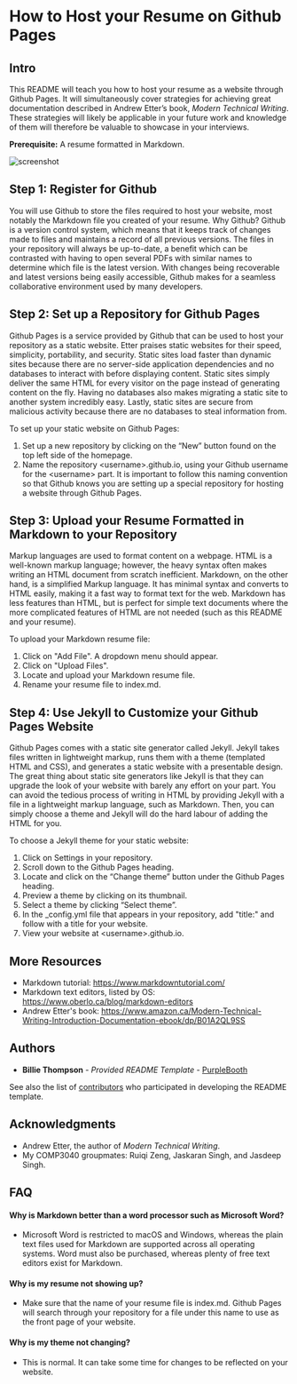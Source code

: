 # How to Host your Resume on Github Pages

## Intro
This README will teach you how to host your resume as a website through Github Pages. It will simultaneously cover strategies for achieving great documentation described in Andrew Etter’s book, _Modern Technical Writing_. These strategies will likely be applicable in your future work and knowledge of them will therefore be valuable to showcase in your interviews.

**Prerequisite:** A resume formatted in Markdown.

![screenshot](https://media3.giphy.com/media/wkwZ2ffx6dHOlZMwJ1/giphy.gif)

## Step 1: Register for Github
You will use Github to store the files required to host your website, most notably the Markdown file you created of your resume. Why Github? Github is a version control system, which means that it keeps track of changes made to files and maintains a record of all previous versions. The files in your repository will always be up-to-date, a benefit which can be contrasted with having to open several PDFs with similar names to determine which file is the latest version. With changes being recoverable and latest versions being easily accessible, Github makes for a seamless collaborative environment used by many developers. 

## Step 2: Set up a Repository for Github Pages
Github Pages is a service provided by Github that can be used to host your repository as a static website. Etter praises static websites for their speed, simplicity, portability, and security. Static sites load faster than dynamic sites because there are no server-side application dependencies and no databases to interact with before displaying content. Static sites simply deliver the same HTML for every visitor on the page instead of generating content on the fly. Having no databases also makes migrating a static site to another system incredibly easy. Lastly, static sites are secure from malicious activity because there are no databases to steal information from. 

To set up your static website on Github Pages:
1. Set up a new repository by clicking on the “New” button found on the top left side of the homepage.
2. Name the repository \<username>.github.io, using your Github username for the \<username> part. It is important to follow this naming convention so that Github knows you are setting up a special repository for hosting a website through Github Pages. 

## Step 3: Upload your Resume Formatted in Markdown to your Repository
Markup languages are used to format content on a webpage. HTML is a well-known markup language; however, the heavy syntax often makes writing an HTML document from scratch inefficient. Markdown, on the other hand, is a simplified Markup language. It has minimal syntax and converts to HTML easily, making it a fast way to format text for the web. Markdown has less features than HTML, but is perfect for simple text documents where the more complicated features of HTML are not needed (such as this README and your resume). 

To upload your Markdown resume file:
1. Click on "Add File". A dropdown menu should appear. 
2. Click on "Upload Files".
3. Locate and upload your Markdown resume file.
4. Rename your resume file to index.md.  

## Step 4: Use Jekyll to Customize your Github Pages Website
Github Pages comes with a static site generator called Jekyll. Jekyll takes files written in lightweight markup, runs them with a theme (templated HTML and CSS), and generates a static website with a presentable design. The great thing about static site generators like Jekyll is that they can upgrade the look of your website with barely any effort on your part. You can avoid the tedious process of writing in HTML by providing Jekyll with a file in a lightweight markup language, such as Markdown. Then, you can simply choose a theme and Jekyll will do the hard labour of adding the HTML for you.

To choose a Jekyll theme for your static website:
1. Click on Settings in your repository.
2. Scroll down to the Github Pages heading.
3. Locate and click on the “Change theme” button under the Github Pages heading.
4. Preview a theme by clicking on its thumbnail.
5. Select a theme by clicking “Select theme”.
6. In the \_config.yml file that appears in your repository, add "title:" and follow with a title for your website.
7. View your website at \<username>.github.io. 

## More Resources
- Markdown tutorial: https://www.markdowntutorial.com/
- Markdown text editors, listed by OS: https://www.oberlo.ca/blog/markdown-editors
- Andrew Etter's book: https://www.amazon.ca/Modern-Technical-Writing-Introduction-Documentation-ebook/dp/B01A2QL9SS

## Authors
- **Billie Thompson** - *Provided README Template* -
    [PurpleBooth](https://github.com/PurpleBooth)

See also the list of
[contributors](https://github.com/PurpleBooth/a-good-readme-template/contributors)
who participated in developing the README template.

## Acknowledgments
- Andrew Etter, the author of _Modern Technical Writing_.
- My COMP3040 groupmates: Ruiqi Zeng, Jaskaran Singh, and Jasdeep Singh.

## FAQ

#### Why is Markdown better than a word processor such as Microsoft Word?
- Microsoft Word is restricted to macOS and Windows, whereas the plain text files used for Markdown are supported across all operating systems. Word must also be purchased, whereas plenty of free text editors exist for Markdown.

#### Why is my resume not showing up?
- Make sure that the name of your resume file is index.md. Github Pages will search through your repository for a file under this name to use as the front page of your website. 

#### Why is my theme not changing?
- This is normal. It can take some time for changes to be reflected on your website.

